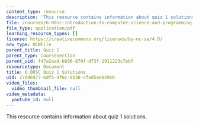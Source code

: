 ```yaml
---
content_type: resource
description: 'This resource contains information about quiz 1 solutions. '
file: /courses/6-00sc-introduction-to-computer-science-and-programming-spring-2011/27dd69776df59f6c8b30cfed5ae059cb_MIT6_00SCS11_q1_soln.pdf
file_type: application/pdf
learning_resource_types: []
license: https://creativecommons.org/licenses/by-nc-sa/4.0/
ocw_type: OCWFile
parent_title: Quiz 1
parent_type: CourseSection
parent_uid: f47a2aad-b696-870f-d73f-2911223c7ebf
resourcetype: Document
title: 6.00SC Quiz 1 Solutions
uid: 27dd6977-6df5-9f6c-8b30-cfed5ae059cb
video_files:
  video_thumbnail_file: null
video_metadata:
  youtube_id: null
---
```

This resource contains information about quiz 1 solutions. 